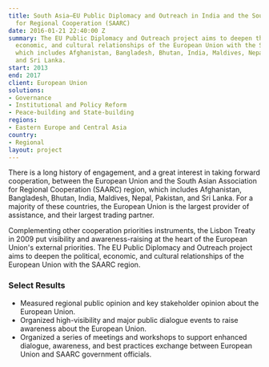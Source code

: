 ```yaml
---
title: South Asia—EU Public Diplomacy and Outreach in India and the South Asian Association
  for Regional Cooperation (SAARC)
date: 2016-01-21 22:40:00 Z
summary: The EU Public Diplomacy and Outreach project aims to deepen the political,
  economic, and cultural relationships of the European Union with the SAARC region,
  which includes Afghanistan, Bangladesh, Bhutan, India, Maldives, Nepal, Pakistan,
  and Sri Lanka.
start: 2013
end: 2017
client: European Union
solutions:
- Governance
- Institutional and Policy Reform
- Peace-building and State-building
regions:
- Eastern Europe and Central Asia
country:
- Regional
layout: project
---
```


There is a long history of engagement, and a great interest in taking forward cooperation, between the European Union and the South Asian Association for Regional Cooperation (SAARC) region, which includes Afghanistan, Bangladesh, Bhutan, India, Maldives, Nepal, Pakistan, and Sri Lanka. For a majority of these countries, the European Union is the largest provider of assistance, and their largest trading partner.

Complementing other cooperation priorities instruments, the Lisbon Treaty in 2009 put visibility and awareness-raising at the heart of the European Union's external priorities. The EU Public Diplomacy and Outreach project aims to deepen the political, economic, and cultural relationships of the European Union with the SAARC region.

### Select Results

* Measured regional public opinion and key stakeholder opinion about the European Union.
* Organized high-visibility and major public dialogue events to raise awareness about the European Union.
* Organized a series of meetings and workshops to support enhanced dialogue, awareness, and best practices exchange between European Union and SAARC government officials.